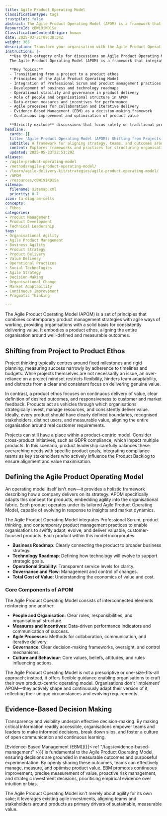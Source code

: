 ```yaml
---
title: Agile Product Operating Model
ClassificationType: tags
trustpilot: false
abstract: The Agile Product Operating Model (APOM) is a framework that merges modern product management techniques with agile methodologies, enabling organisations to consistently deliver value by fostering a product-centric mindset. Originating from the need to shift away from traditional project-based approaches, which often emphasise rigid timelines and budgets, APOM promotes a focus on continuous value delivery and responsiveness to customer feedback. This model is crucial in the context of agile, DevOps, and product development as it aligns organisational efforts around well-defined outcomes, ensuring that every product has clear boundaries, stakeholders, and measurable value. By integrating elements such as business and technology roadmaps, operational stability, and governance, APOM allows organisations to adapt swiftly to market changes while maintaining a clear connection to their strategic goals. Furthermore, it emphasises evidence-based decision-making, fostering transparency and collaboration across teams, which enhances the ability to manage and optimise product value effectively. Ultimately, APOM provides a flexible, tailored approach that empowers organisations to shape their unique operating models, driving sustainable value creation in a dynamic environment.
ResourceId: cBWi9iKD1Sa
ClassificationContentOrigin: human
date: 2025-03-21T09:30:34Z
weight: 365
description: Transform your organisation with the Agile Product Operating Model, blending agile practices and product management to deliver consistent, customer-focused value.
Instructions: |-
  **Use this category only for discussions on Agile Product Operating Model.**  
  The Agile Product Operating Model (APOM) is a framework that integrates agile methodologies with product management principles to enhance organisational effectiveness in delivering customer-centric value. It shifts the focus from traditional project-based approaches to a product-oriented mindset, fostering continuous delivery and responsiveness to market needs.

  **Key Topics:**
  - Transitioning from a project to a product ethos
  - Principles of the Agile Product Operating Model
  - Integration of Professional Scrum and product management practices
  - Development of business and technology roadmaps
  - Operational stability and governance in product delivery
  - Role of people and organisational structure in APOM
  - Data-driven measures and incentives for performance
  - Agile processes for collaboration and iterative delivery
  - Evidence-Based Management (EBM) as a decision-making framework
  - Continuous improvement and optimisation of product value

  **Strictly exclude** discussions that focus solely on traditional project management methodologies, unrelated agile practices that do not pertain to product management, or any content that misrepresents the core principles of the Agile Product Operating Model.
headline:
  cards: []
  title: 'Agile Product Operating Model (APOM): Shifting from Projects to Continuous Value Delivery'
  subtitle: A framework for aligning strategy, teams, and outcomes around products—enabling continuous value delivery, adaptability, and evidence-based decision making.
  content: Explores frameworks and practices for structuring organisations around products, emphasising continuous value delivery, outcome alignment, and evidence-based decision-making. Covers topics such as product-centric operating models, governance, organisational design, measurement, transparency, and the integration of business, technology, and operational strategies to drive sustainable value.
  updated: 2025-05-23T22:51:29Z
aliases:
- /agile-product-operating-model
- /methods/agile-product-operating-model/
- /learn/agile-delivery-kit/strategies/agile-product-operating-model/
- /APOM
- /resources/cBWi9iKD1Sa
sitemap:
  filename: sitemap.xml
  priority: 0.7
icon: fa-diagram-cells
concepts:
- Ethos
categories:
- Product Management
- Product Development
- Technical Leadership
tags:
- Organisational Agility
- Agile Product Management
- Business Agility
- Product Strategy
- Product Delivery
- Value Delivery
- Operational Practices
- Social Technologies
- Agile Strategy
- Decision Making
- Organisational Change
- Market Adaptability
- Continuous Improvement
- Pragmatic Thinking

---
```

The Agile Product Operating Model (APOM) is a set of principles that combines contemporary product management strategies with agile ways of working, providing organisations with a solid basis for consistently delivering value. It embodies a product ethos, aligning the entire organisation around well-defined and measurable outcomes.

## Shifting from Project to Product Ethos

Project thinking typically centres around fixed milestones and rigid planning, measuring success narrowly by adherence to timelines and budgets. While projects themselves are not necessarily an issue, an over-reliance on a project mindset restricts flexibility, hinders team adaptability, and distracts from a clear and consistent focus on delivering genuine value.

In contrast, a product ethos focuses on continuous delivery of value, clear definition of desired outcomes, and responsiveness to customer and market feedback. Products act as vehicles through which organisations strategically invest, manage resources, and consistently deliver value. Ideally, every product should have clearly defined boundaries, recognised stakeholders, distinct users, and measurable value, aligning the entire organisation around real customer requirements.

Projects can still have a place within a product-centric model. Consider cross-product initiatives, such as GDPR compliance, which impact multiple products. In this scenario, product leadership carefully balances these overarching needs with specific product goals, integrating compliance teams as key stakeholders who actively influence the Product Backlog to ensure alignment and value maximisation.

## Defining the Agile Product Operating Model

An operating model itself isn't new—it provides a holistic framework describing how a company delivers on its strategy. APOM specifically adapts this concept for products, embedding agility into the organisational fabric. Each product operates under its tailored Agile Product Operating Model, capable of evolving in response to insights and market dynamics.

The Agile Product Operating Model integrates Professional Scrum, product thinking, and contemporary product management practices to enable organisations to swiftly adapt, evolve, and deliver valuable, customer-focused products. Each product within this model incorporates:

- **Business Roadmap**: Clearly connecting the product to broader business strategy.
- **Technology Roadmap**: Defining how technology will evolve to support strategic goals.
- **Operational Stability**: Transparent service levels for clarity.
- **Governance and Flow**: Management and control of changes.
- **Total Cost of Value**: Understanding the economics of value and cost.

### Core Components of APOM

The Agile Product Operating Model consists of interconnected elements reinforcing one another:

- **People and Organisation**: Clear roles, responsibilities, and organisational structure.
- **Measures and Incentives**: Data-driven performance indicators and communication of success.
- **Agile Processes**: Methods for collaboration, communication, and iterative delivery.
- **Governance**: Clear decision-making frameworks, oversight, and control mechanisms.
- **Culture and Behaviour**: Core values, beliefs, attitudes, and rules influencing actions.

The Agile Product Operating Model is not a prescriptive or one-size-fits-all approach; instead, it offers flexible guidance enabling organisations to craft their own product-centric operating model. Organisations don't 'implement' APOM—they actively shape and continuously adapt their version of it, reflecting their unique circumstances and evolving requirements.

## Evidence-Based Decision Making

Transparency and visibility underpin effective decision-making. By making critical information readily accessible, organisations empower teams and leaders to make informed decisions, break down silos, and foster a culture of open communication and continuous learning.

[Evidence-Based Management (EBM)]({{< ref "/tags/evidence-based-management" >}}) is fundamental to the Agile Product Operating Model, ensuring decisions are grounded in measurable outcomes and purposeful experimentation. By openly sharing these outcomes, teams can effectively manage, measure, and optimise product value. EBM promotes continuous improvement, precise measurement of value, proactive risk management, and strategic investment decisions, prioritising empirical evidence over intuition or bias.

The Agile Product Operating Model isn't merely about agility for its own sake; it leverages existing agile investments, aligning teams and stakeholders around products as primary drivers of sustainable, measurable value.

